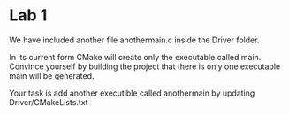 # Lab 1
We have included another file anothermain.c inside the Driver folder.

In its current form CMake will create only the executable called main. Convince yourself
by building the project that there is only one executable main will be generated.

Your task is add another executible called anothermain by updating Driver/CMakeLists.txt
